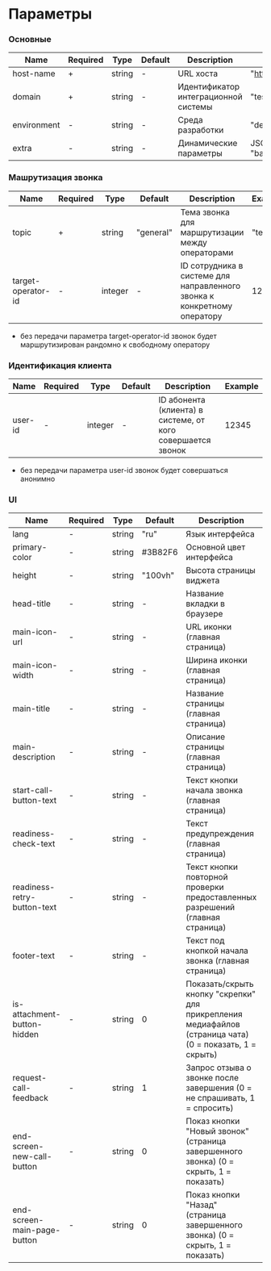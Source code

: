 # Параметры

### Основные

| Name                   | Required | Type     | Default   | Description                                  | Example                         |
|------------------------|----------|----------|-----------|----------------------------------------------|---------------------------------|
| host-name              | +        | string   | -         | URL хоста                                    | "https://test.kz"               |
| domain                 | +        | string   | -         | Идентификатор интеграционной системы         | "test.kz"                       |
| environment            | -        | string   | -         | Среда разработки                             | "dev"                           |
| extra                  | -        | string   | -         | Динамические параметры                       | JSON.stringify({"foo": "bar"})  |

### Машрутизация звонка

| Name                   | Required | Type     | Default   | Description                                                               | Example   |
|------------------------|----------|----------|-----------|---------------------------------------------------------------------------|-----------|
| topic                  | +        | string   | "general" | Тема звонка для маршрутизации между операторами                           | "test"    |
| target-operator-id     | -        | integer  | -         | ID сотрудника в системе для направленного звонка к конкретному оператору  | 12345     |

* без передачи параметра target-operator-id звонок будет маршрутизирован рандомно к свободному оператору

### Идентификация клиента

| Name                   | Required | Type     | Default   | Description                                                               | Example   |
|------------------------|----------|----------|-----------|---------------------------------------------------------------------------|-----------|
| user-id                | -        | integer  | -         | ID абонента (клиента) в системе, от кого совершается звонок               | 12345     |

* без передачи параметра user-id звонок будет совершаться анонимно

### UI

| Name                        | Required | Type     | Default   | Description                                                                                                   | Example |
|-----------------------------|----------|----------|-----------|---------------------------------------------------------------------------------------------------------------|---------|
| lang                        | -        | string   | "ru"      | Язык интерфейса                                                                                               |         |
| primary-color               | -        | string   | #3B82F6   | Основной цвет интерфейса                                                                                      |         |
| height                      | -        | string   | "100vh"   | Высота страницы виджета                                                                                       | "100vh" |
| head-title                  | -        | string   | -         | Название вкладки в браузере                                                                                   |         |
| main-icon-url               | -        | string   | -         | URL иконки (главная страница)                                                                                 |         |
| main-icon-width             | -        | string   | -         | Ширина иконки (главная страница)                                                                              |         |
| main-title                  | -        | string   | -         | Название страницы (главная страница)                                                                          |         |
| main-description            | -        | string   | -         | Описание страницы (главная страница)                                                                          |         |
| start-call-button-text      | -        | string   | -         | Текст кнопки начала звонка (главная страница)                                                                 |         |
| readiness-check-text        | -        | string   | -         | Текст предупреждения (главная страница)                                                                       |         |
| readiness-retry-button-text | -        | string   | -         | Текст кнопки повторной проверки предоставленных разрешений (главная страница)                                 |         |
| footer-text                 | -        | string   | -         | Текст под кнопкой начала звонка (главная страница)                                                            |         |
| is-attachment-button-hidden | -        | string   | 0         | Показать/скрыть кнопку "скрепки" для прикрепления медиафайлов (страница чата) (0 = показать, 1 = скрыть)      | 0       |
| request-call-feedback       | -        | string   | 1         | Запрос отзыва о звонке после завершения (0 = не спрашивать, 1 = спросить)                                     | 1       |
| end-screen-new-call-button  | -        | string   | 0         | Показ кнопки "Новый звонок" (страница завершенного звонка) (0 = скрыть, 1 = показать)                         | 0       |
| end-screen-main-page-button | -        | string   | 0         | Показ кнопки "Назад" (страница завершенного звонка) (0 = скрыть, 1 = показать)                                | 0       |
